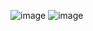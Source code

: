 

![image](https://github.com/umarnisar1/CRUD_Operation_With_Avatar_Column_BY_Umar_and_Ali/assets/111348261/2126f712-0d2a-4d97-bc65-275e1640ba76)
![image](https://github.com/umarnisar1/CRUD_Operation_With_Avatar_Column_BY_Umar_and_Ali/assets/111348261/4479b846-c84c-4f98-9855-81f3cbdf093b)
